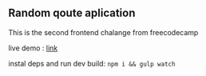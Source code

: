 ## Random qoute aplication


This is the second frontend chalange from freecodecamp  

live demo : [link](https://olegsid.github.io/-ffcc--random-quotes-app/)

instal deps and run dev build:
`npm i && gulp watch`